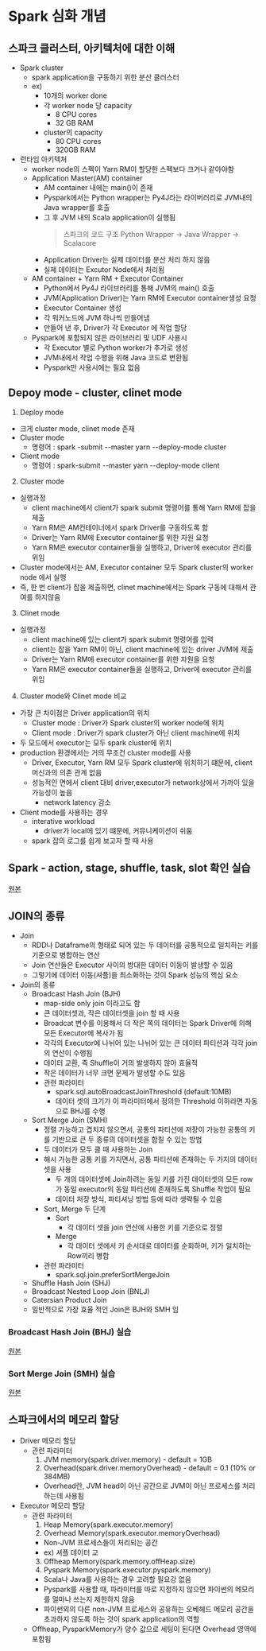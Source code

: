 # Spark 심화 개념

## 스파크 클러스터, 아키텍처에 대한 이해
- Spark cluster
    - spark application을 구동하기 위한 분산 클러스터
    - ex)
        - 10개의 worker done
        - 각 worker node 당 capacity
            - 8 CPU cores
            - 32 GB RAM
        - cluster의 capacity
            - 80 CPU cores
            - 320GB RAM
- 런타임 아키텍처
    - worker node의 스펙이 Yarn RM이 할당한 스펙보다 크거나 같아야함
    - Application Master(AM) container
        - AM container 내에는 main()이 존재
        - Pyspark에서는 Python wrapper는 Py4J라는 라이버러리로 JVM내의 Java wrapper를 호출
        - 그 후 JVM 내의 Scala application이 실행됨
            > 스파크의 코드 구조
            > Python Wrapper -> Java Wrapper -> Scalacore
        - Application Driver는 실제 데이터를 분산 처리 하지 않음
        - 실제 데이터는 Excutor Node에서 처리됨
    - AM container + Yarn RM + Executor Container
        - Python에서 Py4J 라이브러리를 통해 JVM의 main() 호출
        - JVM(Application Driver)는 Yarn RM에 Executor container생성 요청
        - Executor Container 생성
        - 각 워커노드에 JVM 하나씩 만들어냄
        - 만들어 낸 후, Driver가 각 Executor 에 작업 할당
    - Pyspark에 포함되지 않은 라이브러리 및 UDF 사용시
        - 각 Executor 별로 Python worker가 추가로 생성
        - JVM내에서 작업 수행을 위해 Java 코드로 변환됨
        - Pyspark만 사용시에는 필요 없음
    
## Depoy mode - cluster, clinet mode
1. Deploy mode
- 크게 cluster mode, clinet mode 존재
- Cluster mode
    - 명령어 : spark -submit --master yarn --deploy-mode cluster
- Client mode
    - 명령어 : spark-submit --master yarn --deploy-mode client
2. Cluster mode
- 실행과정
   - client machine에서 client가 spark submit 명령어를 통해 Yarn RM에 잡을 제출
   - Yarn RM은 AM컨테이너에서 spark Driver를 구동하도록 함
   - Driver는 Yarn RM에 Executor container를 위한 자원 요청
   - Yarn RM은 executor container들을 실행하고, Driver에 executor 관리를 위임
- Cluster mode에서는 AM, Executor container 모두 Spark cluster의  worker node 에서 실행
- 즉, 한 번 client가 잡을 제출하면, clinet machine에서는 Spark 구동에 대해서 관여를 하지않음
3. Clinet mode
- 실행과정
    - client machine에 있는 client가 spark submit 명령어를 입력
    - client는 잡을 Yarn RM이 아닌, client machine에 있는 driver JVM에 제출
    - Driver는 Yarn RM에  executor container를 위한 자원을 요청
    - Yarn RM은 executor container들을 실행하고, Driver에 executor 관리를 위임
4. Cluster mode와 Clinet mode 비교
- 가장 큰 차이점은 Driver application의 위치
    - Cluster mode : Driver가 Spark cluster의 worker node에 위치
    - Client mode : Driver가 spark cluster가 아닌 client machine에 위치
- 두 모드에서 executor는 모두 spark cluster에 위치
- production 환경에서는 거의 무조건 cluster mode를 사용
    - Driver, Executor, Yarn RM 모두 Spark cluster에 위치하기 떄문에, client 머신과의 의존 관계 없음
    - 성능적인 면에서 client 대비 driver,executor가 network상에서 가까이 있을 가능성이 높음
        - network latency 감소
- Client mode를 사용하는 경우
    - interative workload
        - driver가 local에 있기 떄문에, 커뮤니케이션이 쉬움
    - spark 잡의 로그를 쉽게 보고자 할 때 사용

## Spark - action, stage, shuffle, task, slot 확인 실습
[원본](https://github.com/startFromBottom/fc-spark-streaming/blob/main/part02/ch04_advanced/spark_jobs_ex.py)

## JOIN의 종류

- Join
    - RDD나 Dataframe의 형태로 되어 있는 두 데이터를 공통적으로 일치하는 키를 기준으로 병합하는 연산
    - Join 연산들은 Executor 사이의 방대한 데이터 이동이 발생할 수 있음
    - 그렇기에 데이터 이동(셔플)을 최소화하는 것이 Spark 성능의 핵심 요소
- Join의 종류
    - Broadcast Hash Join (BJH)
        - map-side only join 이라고도 함
        - 큰 데이터셋과, 작은 데이터셋을 join 할 때 사용
        - Broadcat 변수를 이용해서 더 작은 쪽의 데이터는 Spark Driver에 의해 모든 Executor에 복사가 됨
        - 각각의 Executor에 나뉘어 있는 나뉘어 있는 큰 데이터 파티션과 각각 join의 연산이 수행됨
        - 데이터 교환, 즉 Shuffle이 거의 발생하지 않아 효율적
        - 작은 데이터가 너무 크면 문제가 발생할 수도 있음
        - 관련 파라미터
            - spark.sql.autoBroadcastJoinThreshold (default:10MB)
            - 데이터 셋의 크기가 이 파라미터에서 정의한 Threshold 이하라면 자동으로 BHJ를 수행
    - Sort Merge Join (SMH)
        - 정렬 가능하고 겹치지 않으면서, 공통의 파티션에 저장이 가능한 공통의 키를 기반으로 큰 두 종류의 데이터셋을 합칠 수 있는 방법
        - 두 데이터가 모두 클 때 사용하는 Join
        - 해시 가능한 공통 키를 가지면서, 공통 파티션에 존재하는 두 가지의 데이터셋을 사용
            - 두 개의 데이터셋에 Join하려는 동일 키를 가진 데이터셋의 모든 row가 동일 executor의 동일 파티션에 존재하도록 Shuffle 작업이 필요
            - 데이터 저장 방식, 파티셔닝 방법 등에 따라 생략될 수 있음
        - Sort, Merge 두 단계 
            - Sort
              - 각 데이터 셋을 join 연산에 사용한 키를 기준으로 정렬
            - Merge
              - 각 데이터 셋에서 키 순서대로 데이터를 순회하며, 키가 일치하는 Row끼리 병합
        - 관련 파라미터
          - spark.sql.join.preferSortMergeJoin
    - Shuffle Hash Join (SHJ)
    - Broadcast Nested Loop Join (BNLJ)
    - Catersian Product Join
    - 일반적으로 가장 효율 적인 Join은 BJH와 SMH 임

### Broadcast Hash Join (BHJ) 실습
[원본](https://github.com/startFromBottom/fc-spark-streaming/blob/main/part02/ch04_advanced/join_broadcast_hash_join_ex.py)

### Sort Merge Join (SMH) 실습
[원본](https://github.com/startFromBottom/fc-spark-streaming/blob/main/part02/ch04_advanced/join_sort_merge_join_ex.py)

## 스파크에서의 메모리 할당
- Driver 메모리 할당
  - 관련 파라미터
    1. JVM memory(spark.driver.memory) - default = 1GB
    2. Overhead(spark.driver.memoryOverhead) - default = 0.1 (10% or 384MB)
    - Overhead란, JVM head이 아닌 공간으로 JVM이 아닌 프로세스를 처리하는데 사용됨
- Executor 메모리 할당
    - 관련 파라미터
      1. Heap Memory(spark.executor.memory)
      2. Overhead Memory(spark.executor.memoryOverhead)
        - Non-JVM 프로세스들이 처리되는 공간
        - ex) 셔플 데이터 교
      3. Offheap Memory(spark.memory.offHeap.size)
      4. Pyspark Memory(spark.executor.pyspark.memory)
        - Scala나 Java를 사용하는 경우 고려할 필요강 없음
        - Pyspark를 사용할 때, 파라미터를 따로 지정하지 않으면 파이썬의 메모리를 얼마나 쓰는지 제한하지 않음
        - 파이썬외의 다른 non-JVM 프로세스와 공유하는 오베헤드 메모리 공간을 초과하지 않도록 하는 것이 spark application의 역할
    - Offheap, PysparkMemory가 양수 값으로 세팅이 된다면 Overhead 영역에 포함됨
  
